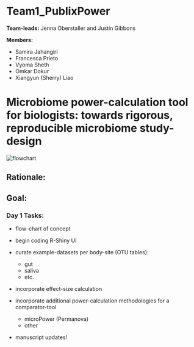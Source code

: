 # Team1_PublixPower
**Team-leads:** Jenna Oberstaller and Justin Gibbons

**Members:**
 
 * Samira Jahangiri
 * Francesca Prieto
 * Vyoma Sheth
 * Omkar Dokur
 * Xiangyun (Sherry) Liao

# Microbiome power-calculation tool for biologists: towards rigorous, reproducible microbiome study-design

![flowchart](https://github.com/USFOneHealthCodeathon2020/Team1_Publix/blob/master/Flowchart.png)


## Rationale:

## Goal:

### Day 1 Tasks:

  * flow-chart of concept
  * begin coding R-Shiny UI
  * curate example-datasets per body-site (OTU tables):
    * gut
    * saliva
    * etc.
  * incorporate effect-size calculation
  * incorporate additional power-calculation methodologies for a comparator-tool
    * microPower (Permanova)
    * other
  
  * manuscript updates!
  
  
